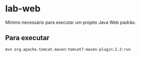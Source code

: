 # lab-web

Mínimo necessário para executar um projeto Java Web padrão.

## Para executar

`mvn org.apache.tomcat.maven:tomcat7-maven-plugin:2.2:run`